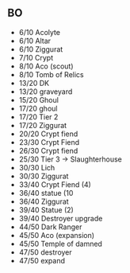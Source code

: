 ## BO

- 6/10  Acolyte
- 6/10  Altar
- 6/10  Ziggurat
- 7/10  Crypt
- 8/10  Aco (scout)
- 8/10  Tomb of Relics
- 13/20 DK
- 13/20 graveyard
- 15/20 Ghoul
- 17/20 ghoul
- 17/20 Tier 2
- 17/20 Ziggurat
- 20/20 Crypt fiend
- 23/30 Crypt Fiend 
- 26/30 Crypt fiend
- 25/30 Tier 3 -> Slaughterhouse
- 30/30 Lich
- 30/30 Ziggurat
- 33/40 Crypt Fiend (4)
- 36/40 statue (10
- 36/40 Ziggurat
- 39/40 Statue (2)
- 39/40 Destroyer upgrade
- 44/50 Dark Ranger
- 45/50 Aco (expansion)
- 45/50 Temple of damned
- 47/50 destroyer
- 47/50 expand
